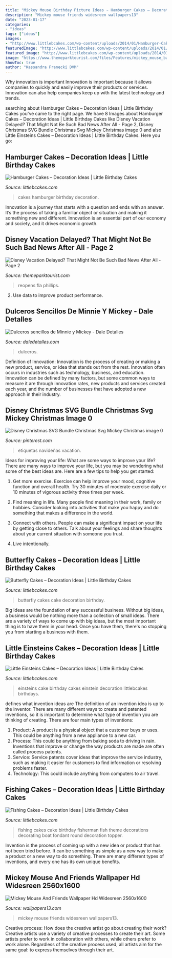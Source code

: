 ```yaml
---
title: "Mickey Mouse Birthday Picture Ideas ~ Hamburger Cakes – Decoration Ideas"
description: "Mickey mouse friends widesreen wallpapers13"
date: "2023-01-17"
categories:
- "ideas"
tags: ["ideas"]
images:
- "http://www.littlebcakes.com/wp-content/uploads/2014/01/Hamburger-Cakes-Pictures.jpg"
featuredImage: "http://www.littlebcakes.com/wp-content/uploads/2014/01/Little-Einsteins-Birthdays-Cake.jpg"
featured_image: "http://www.littlebcakes.com/wp-content/uploads/2014/01/Fishing-Cakes-Pictures.jpg"
image: "https://www.themeparktourist.com/files/Features/mickey_mouse_back_turned.jpg"
ShowToc: true
author: "Kassandra Franecki DVM"
---
```



Why innovation is important
Innovation is important because it allows companies to quickly and easily improve their products or services. Innovation can also help companies keep up with the latest technology and trends.

	

		
searching about Hamburger Cakes – Decoration Ideas | Little Birthday Cakes you've came to the right page. We have 8 Images about Hamburger Cakes – Decoration Ideas | Little Birthday Cakes like Disney Vacation Delayed? That Might Not Be Such Bad News After All - Page 2, Disney Christmas SVG Bundle Christmas Svg Mickey Christmas image 0 and also Little Einsteins Cakes – Decoration Ideas | Little Birthday Cakes. Here you go:
		
    
## Hamburger Cakes – Decoration Ideas | Little Birthday Cakes

<img loading=lazy src="http://www.littlebcakes.com/wp-content/uploads/2014/01/Hamburger-Cakes-Pictures.jpg" onerror="this.onerror=null;this.src='https://tse4.mm.bing.net/th?id=OIP.WYEOv1NceQSGccmcT47mzAHaJ4&amp;pid=15.1';" alt="Hamburger Cakes – Decoration Ideas | Little Birthday Cakes">

_Source: littlebcakes.com_

>cakes hamburger birthday decoration. 

	

Innovation is a journey that starts with a question and ends with an answer. It’s the process of taking a familiar object or situation and making it something new and different. Innovation is an essential part of our economy and society, and it drives economic growth.

    
## Disney Vacation Delayed? That Might Not Be Such Bad News After All - Page 2

<img loading=lazy src="https://www.themeparktourist.com/files/Features/mickey_mouse_back_turned.jpg" onerror="this.onerror=null;this.src='https://tse1.mm.bing.net/th?id=OIP.lRHaTNjiWZhrcNr-ysEiRgHaLG&amp;pid=15.1';" alt="Disney Vacation Delayed? That Might Not Be Such Bad News After All - Page 2">

_Source: themeparktourist.com_

>reopens fla phillips. 

	

2. Use data to improve product performance.

    
## Dulceros Sencillos De Minnie Y Mickey - Dale Detalles

<img loading=lazy src="https://i2.wp.com/www.daledetalles.com/wp-content/uploads/2016/04/dulcero-mickey.jpg?resize=480%2C640" onerror="this.onerror=null;this.src='https://tse3.mm.bing.net/th?id=OIP.su0y6bAh7-5ak4pyL3-qfgHaJ4&amp;pid=15.1';" alt="Dulceros sencillos de Minnie y Mickey - Dale Detalles">

_Source: daledetalles.com_

>dulceros. 

	

Definition of Innovation:
Innovation is the process of creating or making a new product, service, or idea that stands out from the rest. Innovation often occurs in industries such as technology, business, and education. Innovation can be defined by many factors, but some common ways to measure it are through innovation rates, new products and services created each year, and the number of businesses that have adopted a new approach in their industry.

    
## Disney Christmas SVG Bundle Christmas Svg Mickey Christmas Image 0

<img loading=lazy src="https://i.pinimg.com/736x/d9/fe/85/d9fe85b50a794b54bfe7f32b78ff17fe.jpg" onerror="this.onerror=null;this.src='https://tse1.mm.bing.net/th?id=OIP.UV2SxV_I14QBrJoeBrhRKgHaF7&amp;pid=15.1';" alt="Disney Christmas SVG Bundle Christmas Svg Mickey Christmas image 0">

_Source: pinterest.com_

>etiquetas navideñas vacation. 

	

Ideas for improving your life: What are some ways to improve your life?
There are many ways to improve your life, but you may be wondering what some of the best ideas are. Here are a few tips to help you get started:
1. Get more exercise. Exercise can help improve your mood, cognitive function and overall health. Try 30 minutes of moderate exercise daily or 10 minutes of vigorous activity three times per week.

2. Find meaning in life. Many people find meaning in their work, family or hobbies. Consider looking into activities that make you happy and do something that makes a difference in the world.

3. Connect with others. People can make a significant impact on your life by getting close to others. Talk about your feelings and share thoughts about your current situation with someone you trust.

4. Live intentionally.

    
## Butterfly Cakes – Decoration Ideas | Little Birthday Cakes

<img loading=lazy src="http://www.littlebcakes.com/wp-content/uploads/2013/08/Butterfly-Wedding-Cake.jpg" onerror="this.onerror=null;this.src='https://tse4.mm.bing.net/th?id=OIP.lwZ0tIGx1xqzOBIFaXYYXAHaLH&amp;pid=15.1';" alt="Butterfly Cakes – Decoration Ideas | Little Birthday Cakes">

_Source: littlebcakes.com_

>butterfly cakes cake decoration birthday. 

	

Big Ideas are the foundation of any successful business. Without big ideas, a business would be nothing more than a collection of small ideas. There are a variety of ways to come up with big ideas, but the most important thing is to have them in your head. Once you have them, there's no stopping you from starting a business with them.

    
## Little Einsteins Cakes – Decoration Ideas | Little Birthday Cakes

<img loading=lazy src="http://www.littlebcakes.com/wp-content/uploads/2014/01/Little-Einsteins-Birthdays-Cake.jpg" onerror="this.onerror=null;this.src='https://tse3.mm.bing.net/th?id=OIP.CWzyreoPyNOhj0mcI40qtwHaJ4&amp;pid=15.1';" alt="Little Einsteins Cakes – Decoration Ideas | Little Birthday Cakes">

_Source: littlebcakes.com_

>einsteins cake birthday cakes einstein decoration littlebcakes birthdays. 

	

defines what invention ideas are
The definition of an invention idea is up to the inventor. 
There are many different ways to create and patented inventions, so it is important to determine what type of invention you are thinking of creating. There are four main types of inventions: 
1) Product: A product is a physical object that a customer buys or uses. This could be anything from a new appliance to a new car. 
2) Process: This could be anything from baking soda to driving in rain. Inventions that improve or change the way products are made are often called process patents. 
3) Service: Service patents cover ideas that improve the service industry, such as making it easier for customers to find information or resolving problems faster. 
4) Technology: This could include anything from computers to air travel.

    
## Fishing Cakes – Decoration Ideas | Little Birthday Cakes

<img loading=lazy src="http://www.littlebcakes.com/wp-content/uploads/2014/01/Fishing-Cakes-Pictures.jpg" onerror="this.onerror=null;this.src='https://tse2.mm.bing.net/th?id=OIP.WJsRCzF0Q2CVUEzy-8cMmQHaJ4&amp;pid=15.1';" alt="Fishing Cakes – Decoration Ideas | Little Birthday Cakes">

_Source: littlebcakes.com_

>fishing cakes cake birthday fisherman fish theme decorations decorating boat fondant round decoration topper. 

	

Invention is the process of coming up with a new idea or product that has not been tried before. It can be something as simple as a new way to make a product or a new way to do something. There are many different types of inventions, and every one has its own unique benefits.

    
## Mickey Mouse And Friends Wallpaper Hd Widesreen 2560x1600

<img loading=lazy src="https://www.wallpapers13.com/wp-content/uploads/2016/03/Mickey-Mouse-and-friends-Wallpaper-Hd-widesreen-2560x1600-1280x1024.jpg" onerror="this.onerror=null;this.src='https://tse4.mm.bing.net/th?id=OIP.7gB0T8Oo-AWUaTM6pA2fkQHaF7&amp;pid=15.1';" alt="Mickey Mouse And Friends Wallpaper Hd Widesreen 2560x1600">

_Source: wallpapers13.com_

>mickey mouse friends widesreen wallpapers13. 

	

Creative process: How does the creative artist go about creating their work?
Creative artists use a variety of creative processes to create their art. Some artists prefer to work in collaboration with others, while others prefer to work alone. Regardless of the creative process used, all artists aim for the same goal: to express themselves through their art.

